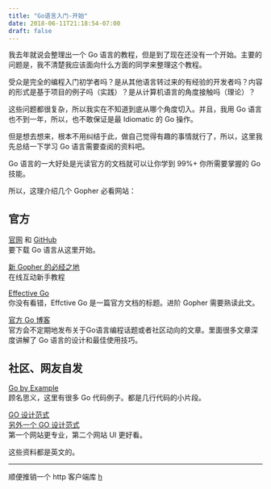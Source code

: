 ```yaml
---
title: "Go语言入门-开始"
date: 2018-06-11T21:18:54-07:00
draft: false
---
```


我去年就说会整理出一个 Go 语言的教程，但是到了现在还没有一个开始。主要的问题是，我不清楚我应该面向什么方面的同学来整理这个教程。

受众是完全的编程入门初学者吗？是从其他语言转过来的有经验的开发者吗？内容的形式是基于项目的例子吗（实践）？是从计算机语言的角度接触吗（理论）？

这些问题都很复杂，所以我实在不知道到底从哪个角度切入。并且，我用 Go 语言也不到一年，所以，也不敢保证是最 Idiomatic 的 Go 操作。

但是想去想来，根本不用纠结于此，做自己觉得有趣的事情就行了，所以，这里我先总结一下学习 Go 语言需要查阅的资料吧。

Go 语言的一大好处是光读官方的文档就可以让你学到 99%+ 你所需要掌握的 Go 技能。

所以，这理介绍几个 Gopher 必看网站：

## 官方
[官网](https://golang.org/) 和 [GitHub](https://github.com/golang)  
要下载 Go 语言从这里开始。

[新 Gopher 的必经之地](https://tour.golang.org/welcome/1)  
在线互动新手教程

[Effective Go](https://golang.org/doc/effective_go.html)  
你没有看错，Effctive Go 是一篇官方文档的标题。进阶 Gopher 需要熟读此文。

[官方 Go 博客](https://blog.golang.org/index)  
官方会不定期地发布关于Go语言编程话题或者社区动向的文章。里面很多文章深度讲解了 Go 语言的设计和最佳使用技巧。

## 社区、网友自发
[Go by Example](https://gobyexample.com/)  
顾名思义，这里有很多 Go 代码例子。都是几行代码的小片段。

[GO 设计范式](http://www.golangpatterns.info/)  
[另外一个 GO 设计范式](http://tmrts.com/go-patterns/)  
第一个网站更专业，第二个网站 UI 更好看。

这些资料都是英文的。

---
顺便推销一个 http 客户端库 [h](https://github.com/CreatCodeBuild/h)
